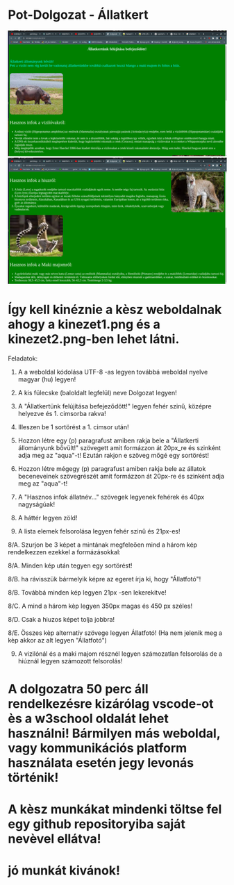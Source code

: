 # Pot-Dolgozat - Állatkert

<img src="kinezet1.png">
<img src="kinezet2.png">

# Így kell kinéznie a kèsz weboldalnak ahogy a kinezet1.png és a kinezet2.png-ben lehet látni.

Feladatok:

1. A a weboldal kódolása UTF-8 -as legyen továbbá weboldal nyelve magyar (hu) legyen!

2. A kis fülecske (baloldalt legfelül) neve Dolgozat legyen!

3. A "Állatkertünk felújítása befejeződött!" legyen fehér szinű, középre helyezve és 1. cimsorba rakva!

4. Illeszen be 1 sortörést a 1. cimsor után!

5. Hozzon létre egy (p) paragrafust amiben rakja bele a "Állatkerti állományunk bővült!" szövegett amit formázzon át 20px_re és szinként adja meg az "aqua"-t! Ezután rakjon e szöveg mőgé egy sortörést!

5. Hozzon létre mégegy (p) paragrafust amiben rakja bele az állatok beceneveinek szövegrészét amit formázzon át 20px-re és szinként adja meg az "aqua"-t! 

5. A "Hasznos infok állatnév..." szövegek legyenek fehérek és 40px nagyságúak!

6. A háttér legyen zöld!

7. A lista elemek felsorolása legyen fehér szinű és 21px-es!

8/A. Szurjon be 3 képet a mintának megfeleően mind a három kép rendelkezzen ezekkel a formázásokkal:

8/A. Minden kép után tegyen egy sortörést!

8/B. ha rávisszük bármelyik képre az egeret írja ki, hogy "Állatfotó"!

8/B. Továbbá minden kép legyen 21px -sen lekerekitve!

8/C. A mind a három kèp legyen 350px magas és 450 px széles!

8/D. Csak a hiuzos képet tolja jobbra!

8/E. Összes kèp alternatív szövege legyen Állatfotó! (Ha nem jelenik meg a kèp akkor az alt legyen "Állatfotó")

9. A vizilónál és a maki majom résznél legyen számozatlan felsorolás de a hiúznál legyen számozott felsorolás!

# A dolgozatra 50 perc áll rendelkezésre kizárólag vscode-ot ès a w3school oldalát lehet használni! Bármilyen más weboldal, vagy kommunikációs platform használata esetén jegy levonás történik!

# A kèsz munkákat mindenki töltse fel egy github repositoryiba saját nevèvel ellátva!

# jó munkát kivánok! 

